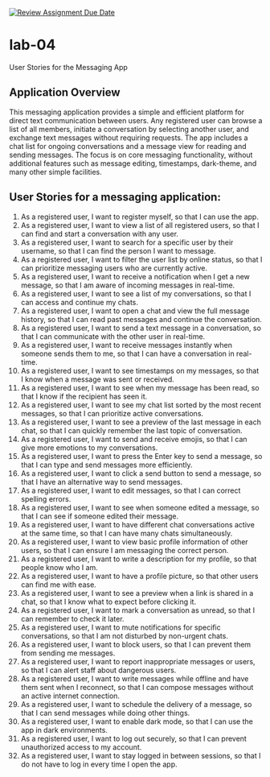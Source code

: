 [![Review Assignment Due Date](https://classroom.github.com/assets/deadline-readme-button-22041afd0340ce965d47ae6ef1cefeee28c7c493a6346c4f15d667ab976d596c.svg)](https://classroom.github.com/a/_5VuIjv6)
# lab-04
User Stories for the Messaging App

## Application Overview
This messaging application provides a simple and efficient platform for direct text communication between users. Any registered user can browse a list of all members, initiate a conversation by selecting another user, and exchange text messages without requiring requests. The app includes a chat list for ongoing conversations and a message view for reading and sending messages. The focus is on core messaging functionality, without additional features such as message editing, timestamps, dark-theme, and many other simple facilities.

## User Stories for a messaging application: 
1. As a registered user, I want to register myself, so that I can use the app.
2. As a registered user, I want to view a list of all registered users, so that I can find and start a conversation with any user.
3. As a registered user, I want to search for a specific user by their username, so that I can find the person I want to message.
4. As a registered user, I want to filter the user list by online status, so that I can prioritize messaging users who are currently active.
5. As a registered user, I want to receive a notification when I get a new message, so that I am aware of incoming messages in real-time.
6. As a registered user, I want to see a list of my conversations, so that I can access and continue my chats.
7. As a registered user, I want to open a chat and view the full message history, so that I can read past messages and continue the conversation.
8. As a registered user, I want to send a text message in a conversation, so that I can communicate with the other user in real-time.
9. As a registered user, I want to receive messages instantly when someone sends them to me, so that I can have a conversation in real-time.
10. As a registered user, I want to see timestamps on my messages, so that I know when a message was sent or received.
11. As a registered user, I want to see when my message has been read, so that I know if the recipient has seen it.
12. As a registered user, I want to see my chat list sorted by the most recent messages, so that I can prioritize active conversations.
13. As a registered user, I want to see a preview of the last message in each chat, so that I can quickly remember the last topic of conversation.
14. As a registered user, I want to send and receive emojis, so that I can give more emotions to my conversations.
15. As a registered user, I want to press the Enter key to send a message, so that I can type and send messages more efficiently.
16. As a registered user, I want to click a send button to send a message, so that I have an alternative way to send messages.
17. As a registered user, I want to edit messages, so that I can correct spelling errors.
18. As a registered user, I want to see when someone edited a message, so that I can see if someone edited their message. 
19. As a registered user, I want to have different chat conversations active at the same time, so that I can have many chats simultaneously.
20. As a registered user, I want to view basic profile information of other users, so that I can ensure I am messaging the correct person.
21. As a registered user, I want to write a description for my profile, so that people know who I am.
22. As a registered user, I want to have a profile picture, so that other users can find me with ease.
23. As a registered user, I want to see a preview when a link is shared in a chat, so that I know what to expect before clicking it.
24. As a registered user, I want to mark a conversation as unread, so that I can remember to check it later.
25. As a registered user, I want to mute notifications for specific conversations, so that I am not disturbed by non-urgent chats.
26. As a registered user, I want to block users, so that I can prevent them from sending me messages.
27. As a registered user, I want to report inappropriate messages or users, so that I can alert staff about dangerous users.
28. As a registered user, I want to write messages while offline and have them sent when I reconnect, so that I can compose messages without an active internet connection.
29. As a registered user, I want to schedule the delivery of a message, so that I can send messages while doing other things.
30. As a registered user, I want to enable dark mode, so that I can use the app in dark environments.
31. As a registered user, I want to log out securely, so that I can prevent unauthorized access to my account.
32. As a registered user, I want to stay logged in between sessions, so that I do not have to log in every time I open the app.

